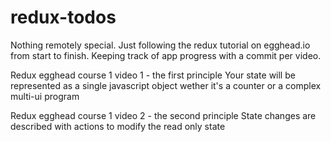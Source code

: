 # redux-todos
Nothing remotely special.  Just following the redux tutorial on egghead.io from start to finish.  Keeping track of app progress with a commit per video.

Redux egghead course 1 video 1 - the first principle
	Your state will be represented as a single javascript object wether it's a counter or a complex multi-ui program

Redux egghead course 1 video 2 - the second principle
	State changes are described with actions to modify the read only state



